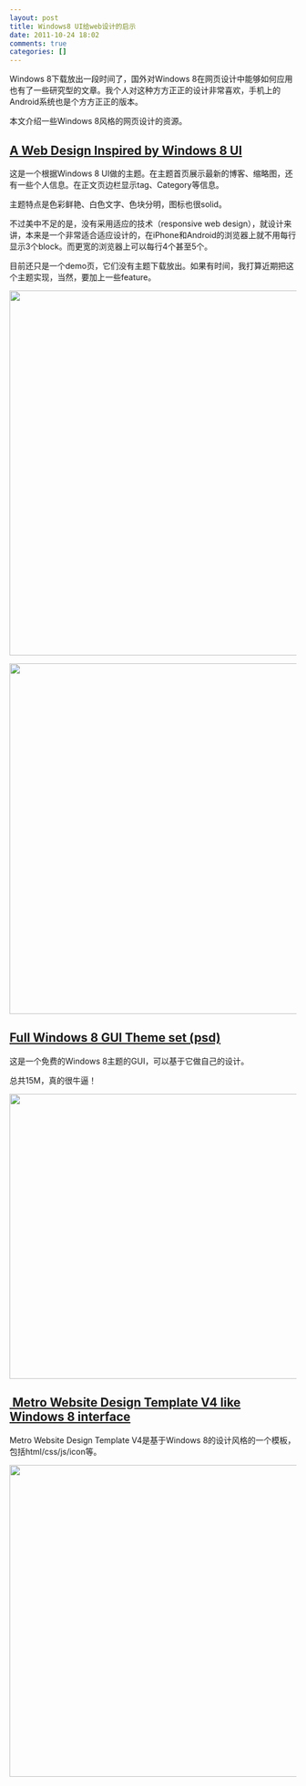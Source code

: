 ```yaml
---
layout: post
title: Windows8 UI给web设计的启示
date: 2011-10-24 18:02
comments: true
categories: []
---
```

Windows 8下载放出一段时间了，国外对Windows 8在网页设计中能够如何应用也有了一些研究型的文章。我个人对这种方方正正的设计非常喜欢，手机上的Android系统也是个方方正正的版本。

本文介绍一些Windows 8风格的网页设计的资源。


<h2><a href="http://www.doublejdesign.co.uk/downloads/demo/windows8like/">A Web Design Inspired by Windows 8 UI</a></h2>
这是一个根据Windows 8 UI做的主题。在主题首页展示最新的博客、缩略图，还有一些个人信息。在正文页边栏显示tag、Category等信息。

主题特点是色彩鲜艳、白色文字、色块分明，图标也很solid。

不过美中不足的是，没有采用适应的技术（responsive web design），就设计来讲，本来是一个非常适合适应设计的，在iPhone和Android的浏览器上就不用每行显示3个block。而更宽的浏览器上可以每行4个甚至5个。

目前还只是一个demo页，它们没有主题下载放出。如果有时间，我打算近期把这个主题实现，当然，要加上一些feature。

<a href="http://www.doublejdesign.co.uk/downloads/demo/windows8like/"><img class="aligncenter size-large wp-image-999" title="win8like-01" src="http://yuguo.us/weblog/files/2011/10/win8like-01-1024x640.jpg" alt="" width="1024" height="640" /></a>

<a href="http://www.doublejdesign.co.uk/downloads/demo/windows8like/"><img class="aligncenter size-large wp-image-1000" title="win8likewp-03" src="http://yuguo.us/weblog/files/2011/10/win8likewp-03-1024x615.png" alt="" width="1024" height="615" /></a>
<h2><a title="Permanent Link to Full Windows 8 GUI Theme set (psd)" href="http://www.webdesignshock.com/windows-8-theme/" rel="bookmark">Full Windows 8 GUI Theme set (psd)</a></h2>
这是一个免费的Windows 8主题的GUI，可以基于它做自己的设计。

总共15M，真的很牛逼！

<a href="http://www.webdesignshock.com/windows-8-theme/"><img class="aligncenter size-full wp-image-1002" title="windows8" src="http://yuguo.us/weblog/files/2011/10/windows8.jpg" alt="" width="630" height="500" /></a>
<h2><a href="http://thecustomizewindows.com/2011/06/metro-website-design-template-v4-like-windows-8-interface/"> Metro Website Design Template V4 like Windows 8 interface</a></h2>
Metro Website Design Template V4是基于Windows 8的设计风格的一个模板，包括html/css/js/icon等。

<a href="http://thecustomizewindows.com/2011/06/metro-website-design-template-v4-like-windows-8-interface/"><img class="aligncenter size-full wp-image-1003" title="windows-metro" src="http://yuguo.us/weblog/files/2011/10/windows-metro.png" alt="" width="1001" height="547" /></a>

